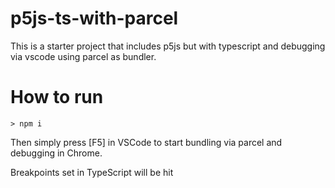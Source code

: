 # p5js-ts-with-parcel
This is a starter project that includes p5js but with typescript and debugging via vscode using parcel as bundler.

# How to run

```
> npm i 
```
Then simply press [F5] in VSCode to start bundling via parcel and debugging in Chrome.

Breakpoints set in TypeScript will be hit


